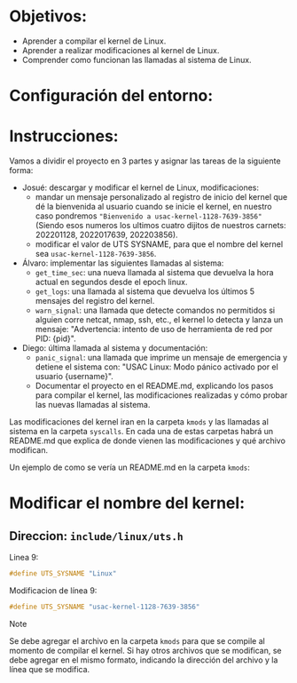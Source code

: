 # Objetivos:
- Aprender a compilar el kernel de Linux.
- Aprender a realizar modificaciones al kernel de Linux.
- Comprender como funcionan las llamadas al sistema de Linux.

# Configuración del entorno:

# Instrucciones:
Vamos a dividir el proyecto en 3 partes y asignar las tareas de la siguiente forma:
- Josué: descargar y modificar el kernel de Linux, modificaciones:
  - mandar un mensaje personalizado al registro de inicio del kernel que dé la bienvenida al usuario cuando se inicie el kernel, en nuestro caso pondremos `"Bienvenido a usac-kernel-1128-7639-3856"` (Siendo esos numeros los ultimos cuatro dijitos de nuestros carnets: 202201128, 2022017639, 202203856).
  - modificar el valor de UTS SYSNAME, para que el nombre del kernel sea `usac-kernel-1128-7639-3856`.
- Álvaro: implementar las siguientes llamadas al sistema:
  - `get_time_sec`: una nueva llamada al sistema que devuelva la hora actual en segundos desde el epoch linux.
  - `get_logs`: una llamada al sistema que devuelva los últimos 5 mensajes del registro del kernel.
  - `warn_signal`: una llamada que detecte comandos no permitidos si alguien corre netcat, nmap, ssh, etc., el kernel lo detecta y lanza un mensaje: "Advertencia: intento de uso de herramienta de red por PID: {pid}".
- Diego: última llamada al sistema y documentación:
  - `panic_signal`: una llamada que imprime un mensaje de emergencia y detiene el sistema con: "USAC Linux: Modo pánico activado por el usuario {username}".
  - Documentar el proyecto en el README.md, explicando los pasos para compilar el kernel, las modificaciones realizadas y cómo probar las nuevas llamadas al sistema.

Las modificaciones del kernel iran en la carpeta `kmods` y las llamadas al sistema en la carpeta `syscalls`. En cada una de estas carpetas habrá un README.md que explica de donde vienen las modificaciones y qué archivo modifican. 

Un ejemplo de como se vería un README.md en la carpeta `kmods`:

# Modificar el nombre del kernel:

## Direccion: `include/linux/uts.h`
Linea 9:
```c
#define UTS_SYSNAME "Linux"
```
Modificacion de línea 9:
```c
#define UTS_SYSNAME "usac-kernel-1128-7639-3856"
```
>[!note]
> Se debe agregar el archivo en la carpeta `kmods` para que se compile al momento de compilar el kernel. Si hay otros archivos que se modifican, se debe agregar en el mismo formato, indicando la dirección del archivo y la línea que se modifica.


